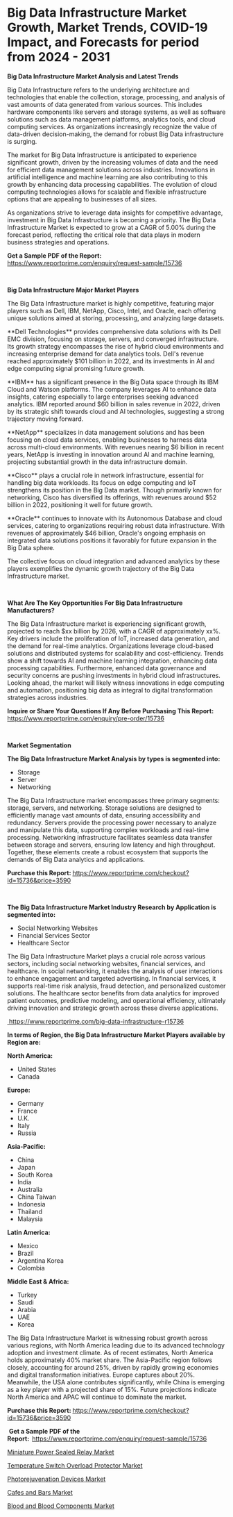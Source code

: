 <p><h1>Big Data Infrastructure Market Growth, Market Trends, COVID-19 Impact, and Forecasts for period from 2024 - 2031</h1></p><p><strong>Big Data Infrastructure Market Analysis and Latest Trends</strong></p>
<p><p>Big Data Infrastructure refers to the underlying architecture and technologies that enable the collection, storage, processing, and analysis of vast amounts of data generated from various sources. This includes hardware components like servers and storage systems, as well as software solutions such as data management platforms, analytics tools, and cloud computing services. As organizations increasingly recognize the value of data-driven decision-making, the demand for robust Big Data infrastructure is surging.</p><p>The market for Big Data Infrastructure is anticipated to experience significant growth, driven by the increasing volumes of data and the need for efficient data management solutions across industries. Innovations in artificial intelligence and machine learning are also contributing to this growth by enhancing data processing capabilities. The evolution of cloud computing technologies allows for scalable and flexible infrastructure options that are appealing to businesses of all sizes.</p><p>As organizations strive to leverage data insights for competitive advantage, investment in Big Data Infrastructure is becoming a priority. The Big Data Infrastructure Market is expected to grow at a CAGR of 5.00% during the forecast period, reflecting the critical role that data plays in modern business strategies and operations.</p></p>
<p><strong>Get a Sample PDF of the Report:&nbsp;</strong> <a href="https://www.reportprime.com/enquiry/request-sample/15736?utm_campaign=1841&utm_medium=2&utm_source=Github&utm_content=ia&utm_term=30112024&utm_id=big-data-infrastructure">https://www.reportprime.com/enquiry/request-sample/15736</a></p>
<p>&nbsp;</p>
<p><strong>Big Data Infrastructure Major Market Players</strong></p>
<p><p>The Big Data Infrastructure market is highly competitive, featuring major players such as Dell, IBM, NetApp, Cisco, Intel, and Oracle, each offering unique solutions aimed at storing, processing, and analyzing large datasets.</p><p>**Dell Technologies** provides comprehensive data solutions with its Dell EMC division, focusing on storage, servers, and converged infrastructure. Its growth strategy encompasses the rise of hybrid cloud environments and increasing enterprise demand for data analytics tools. Dell's revenue reached approximately $101 billion in 2022, and its investments in AI and edge computing signal promising future growth.</p><p>**IBM** has a significant presence in the Big Data space through its IBM Cloud and Watson platforms. The company leverages AI to enhance data insights, catering especially to large enterprises seeking advanced analytics. IBM reported around $60 billion in sales revenue in 2022, driven by its strategic shift towards cloud and AI technologies, suggesting a strong trajectory moving forward.</p><p>**NetApp** specializes in data management solutions and has been focusing on cloud data services, enabling businesses to harness data across multi-cloud environments. With revenues nearing $6 billion in recent years, NetApp is investing in innovation around AI and machine learning, projecting substantial growth in the data infrastructure domain.</p><p>**Cisco** plays a crucial role in network infrastructure, essential for handling big data workloads. Its focus on edge computing and IoT strengthens its position in the Big Data market. Though primarily known for networking, Cisco has diversified its offerings, with revenues around $52 billion in 2022, positioning it well for future growth.</p><p>**Oracle** continues to innovate with its Autonomous Database and cloud services, catering to organizations requiring robust data infrastructure. With revenues of approximately $46 billion, Oracle's ongoing emphasis on integrated data solutions positions it favorably for future expansion in the Big Data sphere. </p><p>The collective focus on cloud integration and advanced analytics by these players exemplifies the dynamic growth trajectory of the Big Data Infrastructure market.</p></p>
<p>&nbsp;</p>
<p><strong>What Are The Key Opportunities For Big Data Infrastructure Manufacturers?</strong></p>
<p><p>The Big Data Infrastructure market is experiencing significant growth, projected to reach $xx billion by 2026, with a CAGR of approximately xx%. Key drivers include the proliferation of IoT, increased data generation, and the demand for real-time analytics. Organizations leverage cloud-based solutions and distributed systems for scalability and cost-efficiency. Trends show a shift towards AI and machine learning integration, enhancing data processing capabilities. Furthermore, enhanced data governance and security concerns are pushing investments in hybrid cloud infrastructures. Looking ahead, the market will likely witness innovations in edge computing and automation, positioning big data as integral to digital transformation strategies across industries.</p></p>
<p><strong>Inquire or Share Your Questions If Any Before Purchasing This Report:</strong> <a href="https://www.reportprime.com/enquiry/pre-order/15736?utm_campaign=1841&utm_medium=2&utm_source=Github&utm_content=ia&utm_term=30112024&utm_id=big-data-infrastructure">https://www.reportprime.com/enquiry/pre-order/15736</a></p>
<p>&nbsp;</p>
<p><strong>Market Segmentation</strong></p>
<p><strong>The Big Data Infrastructure Market Analysis by types is segmented into:</strong></p>
<p><ul><li>Storage</li><li>Server</li><li>Networking</li></ul></p>
<p><p>The Big Data Infrastructure market encompasses three primary segments: storage, servers, and networking. Storage solutions are designed to efficiently manage vast amounts of data, ensuring accessibility and redundancy. Servers provide the processing power necessary to analyze and manipulate this data, supporting complex workloads and real-time processing. Networking infrastructure facilitates seamless data transfer between storage and servers, ensuring low latency and high throughput. Together, these elements create a robust ecosystem that supports the demands of Big Data analytics and applications.</p></p>
<p><strong>Purchase this Report:&nbsp;</strong><a href="https://www.reportprime.com/checkout?id=15736&price=3590&utm_campaign=1841&utm_medium=2&utm_source=Github&utm_content=ia&utm_term=30112024&utm_id=big-data-infrastructure">https://www.reportprime.com/checkout?id=15736&price=3590</a></p>
<p>&nbsp;</p>
<p><strong>The Big Data Infrastructure Market Industry Research by Application is segmented into:</strong></p>
<p><ul><li>Social Networking Websites</li><li>Financial Services Sector</li><li>Healthcare Sector</li></ul></p>
<p><p>The Big Data Infrastructure Market plays a crucial role across various sectors, including social networking websites, financial services, and healthcare. In social networking, it enables the analysis of user interactions to enhance engagement and targeted advertising. In financial services, it supports real-time risk analysis, fraud detection, and personalized customer solutions. The healthcare sector benefits from data analytics for improved patient outcomes, predictive modeling, and operational efficiency, ultimately driving innovation and strategic growth across these diverse applications.</p></p>
<p><a href="https://www.reportprime.com/big-data-infrastructure-r15736?utm_campaign=1841&utm_medium=2&utm_source=Github&utm_content=ia&utm_term=30112024&utm_id=big-data-infrastructure">&nbsp;https://www.reportprime.com/big-data-infrastructure-r15736</a></p>
<p><strong>In terms of Region, the Big Data Infrastructure Market Players available by Region are:</strong></p>
<p>
    <p> <strong> North America: </strong>
        <ul>
            <li>United States</li>
            <li>Canada</li>
        </ul>
        </p> 
    <p> <strong> Europe: </strong>
        <ul>
            <li>Germany</li>
            <li>France</li>
            <li>U.K.</li>
            <li>Italy</li>
            <li>Russia</li>
        </ul>
        </p> 
    <p> <strong> Asia-Pacific: </strong>
        <ul>
            <li>China</li>
            <li>Japan</li>
            <li>South Korea</li>
            <li>India</li>
            <li>Australia</li>
            <li>China Taiwan</li>
            <li>Indonesia</li>
            <li>Thailand</li>
            <li>Malaysia</li>
        </ul>
        </p> 
    <p> <strong> Latin America: </strong>
        <ul>
            <li>Mexico</li>
            <li>Brazil</li>
            <li>Argentina Korea</li>
            <li>Colombia</li>
        </ul>
        </p> 
    <p> <strong> Middle East & Africa: </strong>
        <ul>
            <li>Turkey</li>
            <li>Saudi</li>
            <li>Arabia</li>
            <li>UAE</li>
            <li>Korea</li>
        </ul>
    </p>
    </p>
<p><p>The Big Data Infrastructure Market is witnessing robust growth across various regions, with North America leading due to its advanced technology adoption and investment climate. As of recent estimates, North America holds approximately 40% market share. The Asia-Pacific region follows closely, accounting for around 25%, driven by rapidly growing economies and digital transformation initiatives. Europe captures about 20%. Meanwhile, the USA alone contributes significantly, while China is emerging as a key player with a projected share of 15%. Future projections indicate North America and APAC will continue to dominate the market.</p></p>
<p><strong>Purchase this Report: </strong><a href="https://www.reportprime.com/checkout?id=15736&price=3590&utm_campaign=1841&utm_medium=2&utm_source=Github&utm_content=ia&utm_term=30112024&utm_id=big-data-infrastructure">https://www.reportprime.com/checkout?id=15736&price=3590</a></p>
<p>&nbsp;<strong>Get a Sample PDF of the Report:&nbsp;&nbsp;</strong><a href="https://www.reportprime.com/enquiry/request-sample/15736?utm_campaign=1841&utm_medium=2&utm_source=Github&utm_content=ia&utm_term=30112024&utm_id=big-data-infrastructure">https://www.reportprime.com/enquiry/request-sample/15736</a></p>
<p><strong></strong></p>
<p><p><a href="https://issuu.com/reportprime-2/docs/miniature-power-sealed-relay-market-size-2030.pptx?utm_campaign=1841&utm_medium=2&utm_source=Github&utm_content=ia&utm_term=30112024&utm_id=big-data-infrastructure">Miniature Power Sealed Relay Market</a></p><p><a href="https://issuu.com/reportprime-2/docs/temperature-switch-overload-protector-market-size-?utm_campaign=1841&utm_medium=2&utm_source=Github&utm_content=ia&utm_term=30112024&utm_id=big-data-infrastructure">Temperature Switch Overload Protector Market</a></p><p><a href="https://www.linkedin.com/pulse/photorejuvenation-devices-market-insights-cover-both-historical-8teic?utm_campaign=1841&utm_medium=2&utm_source=Github&utm_content=ia&utm_term=30112024&utm_id=big-data-infrastructure">Photorejuvenation Devices Market</a></p><p><a href="https://github.com/julyju69/Market-Research-Report-List-5/blob/main/cafes-and-bars-market.md?utm_campaign=1841&utm_medium=2&utm_source=Github&utm_content=ia&utm_term=30112024&utm_id=big-data-infrastructure">Cafes and Bars Market</a></p><p><a href="https://www.linkedin.com/pulse/blood-components-market-report-forward-looking-perspective-future-02egf?utm_campaign=1841&utm_medium=2&utm_source=Github&utm_content=ia&utm_term=30112024&utm_id=big-data-infrastructure">Blood and Blood Components Market</a></p></p>